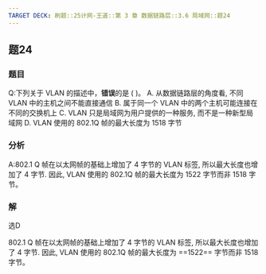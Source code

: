 ```yaml
---
TARGET DECK: 刷题::25计网-王道::第 3 章 数据链路层::3.6 局域网::题24
---
```


## 题24
### 题目
Q:下列关于 VLAN 的描述中，**错误**的是 ( )。
A. 从数据链路层的角度看, 不同 VLAN 中的主机之间不能直接通信
B. 属于同一个 VLAN 中的两个主机可能连接在不同的交换机上
C. VLAN 只是局域网为用户提供的一种服务, 而不是一种新型局域网
D. VLAN 使用的 802.1Q 帧的最大长度为 1518 字节
### 分析
A:802.1 Q 帧在以太网帧的基础上增加了 4 字节的 VLAN 标签, 所以最大长度也增加了 4 字节.  因此, VLAN 使用的 802.1Q 帧的最大长度为 1522 字节而非 1518 字节。
### 解
选D



802.1 Q 帧在以太网帧的基础上增加了 4 字节的 VLAN 标签, 所以最大长度也增加了 4 字节.  因此, VLAN 使用的 802.1Q 帧的最大长度为 ==1522== 字节而非 1518 字节。
